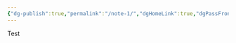 ```yaml
---
{"dg-publish":true,"permalink":"/note-1/","dgHomeLink":true,"dgPassFrontmatter":false,"dgShowBacklinks":true,"dgShowLocalGraph":true,"dgShowInlineTitle":false}
---
```


Test
